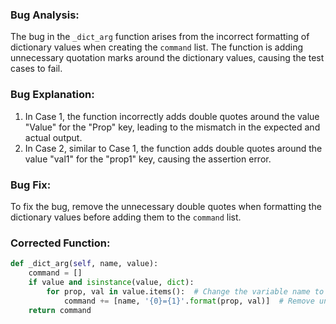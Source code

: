### Bug Analysis:
The bug in the `_dict_arg` function arises from the incorrect formatting of dictionary values when creating the `command` list. The function is adding unnecessary quotation marks around the dictionary values, causing the test cases to fail.

### Bug Explanation:
1. In Case 1, the function incorrectly adds double quotes around the value "Value" for the "Prop" key, leading to the mismatch in the expected and actual output.
2. In Case 2, similar to Case 1, the function adds double quotes around the value "val1" for the "prop1" key, causing the assertion error.

### Bug Fix:
To fix the bug, remove the unnecessary double quotes when formatting the dictionary values before adding them to the `command` list.

### Corrected Function:
```python
def _dict_arg(self, name, value):
    command = []
    if value and isinstance(value, dict):
        for prop, val in value.items():  # Change the variable name to avoid conflicts
            command += [name, '{0}={1}'.format(prop, val)]  # Remove unnecessary quotes
    return command
```